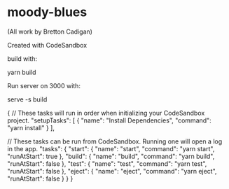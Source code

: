 # moody-blues

(All work by Bretton Cadigan)



Created with CodeSandbox

build with:

yarn build

Run server on 3000 with:

serve -s build


{
  // These tasks will run in order when initializing your CodeSandbox project.
  "setupTasks": [
    {
      "name": "Install Dependencies",
      "command": "yarn install"
    }
  ],

  // These tasks can be run from CodeSandbox. Running one will open a log in the app.
  "tasks": {
    "start": {
      "name": "start",
      "command": "yarn start",
      "runAtStart": true
    },
    "build": {
      "name": "build",
      "command": "yarn build",
      "runAtStart": false
    },
    "test": {
      "name": "test",
      "command": "yarn test",
      "runAtStart": false
    },
    "eject": {
      "name": "eject",
      "command": "yarn eject",
      "runAtStart": false
    }
  }
}

